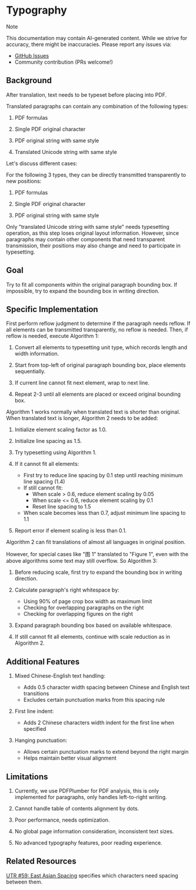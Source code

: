 # Typography

> [!NOTE]
> This documentation may contain AI-generated content. While we strive for accuracy, there might be inaccuracies. Please report any issues via:
>
> - [GitHub Issues](https://github.com/funstory-ai/yadt/issues)
> - Community contribution (PRs welcome!)

## Background

After translation, text needs to be typeset before placing into PDF.

Translated paragraphs can contain any combination of the following types:

1. PDF formulas

2. Single PDF original character

3. PDF original string with same style

4. Translated Unicode string with same style

Let's discuss different cases:

For the following 3 types, they can be directly transmitted transparently to new positions:

1. PDF formulas

2. Single PDF original character

3. PDF original string with same style

Only "translated Unicode string with same style" needs typesetting operation, as this step loses original layout information. However, since paragraphs may contain other components that need transparent transmission, their positions may also change and need to participate in typesetting.

## Goal

Try to fit all components within the original paragraph bounding box. If impossible, try to expand the bounding box in writing direction.

## Specific Implementation

First perform reflow judgment to determine if the paragraph needs reflow. If all elements can be transmitted transparently, no reflow is needed. Then, if reflow is needed, execute Algorithm 1:

1. Convert all elements to typesetting unit type, which records length and width information.

2. Start from top-left of original paragraph bounding box, place elements sequentially.

3. If current line cannot fit next element, wrap to next line.

4. Repeat 2-3 until all elements are placed or exceed original bounding box.

Algorithm 1 works normally when translated text is shorter than original. When translated text is longer, Algorithm 2 needs to be added:

1. Initialize element scaling factor as 1.0.

2. Initialize line spacing as 1.5.

3. Try typesetting using Algorithm 1.

4. If it cannot fit all elements:

   - First try to reduce line spacing by 0.1 step until reaching minimum line spacing (1.4)
   - If still cannot fit:
     - When scale > 0.6, reduce element scaling by 0.05
     - When scale <= 0.6, reduce element scaling by 0.1
     - Reset line spacing to 1.5
   - When scale becomes less than 0.7, adjust minimum line spacing to 1.1

5. Report error if element scaling is less than 0.1.

Algorithm 2 can fit translations of almost all languages in original position.

However, for special cases like "图 1" translated to "Figure 1", even with the above algorithms some text may still overflow. So Algorithm 3:

1. Before reducing scale, first try to expand the bounding box in writing direction.

2. Calculate paragraph's right whitespace by:

   - Using 90% of page crop box width as maximum limit
   - Checking for overlapping paragraphs on the right
   - Checking for overlapping figures on the right

3. Expand paragraph bounding box based on available whitespace.

4. If still cannot fit all elements, continue with scale reduction as in Algorithm 2.

## Additional Features

1. Mixed Chinese-English text handling:
   - Adds 0.5 character width spacing between Chinese and English text transitions
   - Excludes certain punctuation marks from this spacing rule
2. First line indent:

   - Adds 2 Chinese characters width indent for the first line when specified

3. Hanging punctuation:
   - Allows certain punctuation marks to extend beyond the right margin
   - Helps maintain better visual alignment

## Limitations

1. Currently, we use PDFPlumber for PDF analysis, this is only implemented for paragraphs, only handles left-to-right writing.

2. Cannot handle table of contents alignment by dots.

3. Poor performance, needs optimization.

4. No global page information consideration, inconsistent text sizes.

5. No advanced typography features, poor reading experience.

## Related Resources

[UTR #59: East Asian Spacing](https://www.unicode.org/reports/tr59/) specifies which characters need spacing between them.
